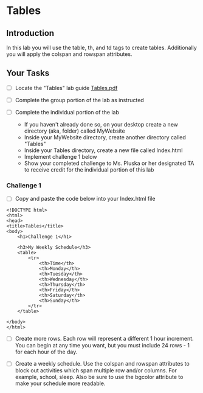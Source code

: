 # Tables

## Introduction
In this lab you will use the table, th, and td tags to create tables.  Additionally you will apply the colspan and rowspan attributes.

## Your Tasks

- [ ] Locate the "Tables" lab guide [Tables.pdf](Tables.pdf)

- [ ] Complete the group portion of the lab as instructed

- [ ] Complete the individual portion of the lab

	* If you haven't already done so, on your desktop create a new directory (aka, folder) called MyWebsite
	* Inside your MyWebsite directory, create another directory called "Tables"
	* Inside your Tables directory, create a new file called Index.html
	* Implement challenge 1 below
	* Show your completed challenge to Ms. Pluska or her designated TA to receive credit for the individual portion of this lab

### Challenge 1

- [ ] Copy and paste the code below into your Index.html file

```
<!DOCTYPE html>
<html>
<head>
<title>Tables</title>
<body>
	<h1>Challenge 1</h1> 
 
	<h3>My Weekly Schedule</h3> 
	<table>
		<tr>
			<th>Time</th>
			<th>Monday</th>
			<th>Tuesday</th>
			<th>Wednesday</th>
			<th>Thursday</th>
			<th>Friday</th>
			<th>Saturday</th>
			<th>Sunday</th>
		</tr>
	</table>

</body>
</html>

```
- [ ] Create more rows.  Each row will represent a different 1 hour increment.  You can begin at any time you want, but you must include 24 rows - 1 for each hour of the day. 

- [ ] Create a weekly schedule.  Use the colspan and rowspan attributes to block out activities which span multiple row and/or columns.  For example, school, sleep.  Also be sure to use the bgcolor attribute to make your schedule more readable.  








